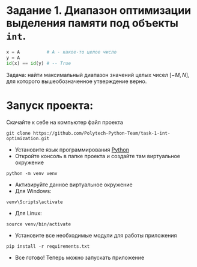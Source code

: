 # Задание 1. Диапазон оптимизации выделения памяти под объекты `int`.

```python
x = A          # A - какое-то целое число
y = A
id(x) == id(y) # -- True
```

Задача: найти максимальный диапазон значений целых чисел $[-M,N]$, для которого вышеобозначенное утверждение верно.

# Запуск проекта:

Скачайте к себе на компьютер файл проекта

```
git clone https://github.com/Polytech-Python-Team/task-1-int-optimization.git
```

- Установите язык программирования [Python](https://www.python.org/downloads/)
- Откройте консоль в папке проекта и создайте там виртуальное окружение

```
python -m venv venv
```

- Активируйте данное виртуальное окружение
- Для Windows:

```
venv\Scripts\activate
```

- Для Linux:

```
source venv/bin/activate
```

- Установите все необходимые модули для работы приложения

```
pip install -r requirements.txt
```

- Все готово! Теперь можно запускать приложение
